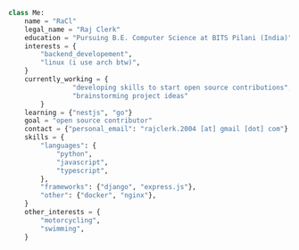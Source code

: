 ```python
class Me:
    name = "RaCl"
    legal_name = "Raj Clerk"
    education = "Pursuing B.E. Computer Science at BITS Pilani (India)"
    interests = {
        "backend_developement",
        "linux (i use arch btw)",
    }
    currently_working = {
				"developing skills to start open source contributions",
				"brainstorming project ideas"
		}
    learning = {"nestjs", "go"}
    goal = "open source contributor"
    contact = {"personal_email": "rajclerk.2004 [at] gmail [dot] com"}
    skills = {
        "languages": {
            "python",
            "javascript",
            "typescript",
        },
        "frameworks": {"django", "express.js"},
        "other": {"docker", "nginx"},
    }
    other_interests = {
        "motorcycling",
        "swimming",
    }
```

<!--
**itsRaCl/itsRaCl** is a ✨ _special_ ✨ repository because its `README.md` (this file) appears on your GitHub profile.

Here are some ideas to get you started:


- 🔭 I’m currently working on ...
- 🌱 I’m currently learning ...
- 👯 I’m looking to collaborate on ...
- 🤔 I’m looking for help with ...
- 💬 Ask me about ...
- 📫 How to reach me: ...
- 😄 Pronouns: ...
- ⚡ Fun fact: ...
-->
